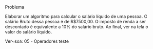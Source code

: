 Problema

Elaborar um algoritmo para calcular o salário líquido de uma pessoa.
O salário Bruto dessa pessoa é de R$7500,00.
O imposto de renda a ser descontado é equivalente a 10% do salário bruto.
Ao final, ver na tela o valor do salário líquido.

Ver~soa: 05 - Operadores
teste